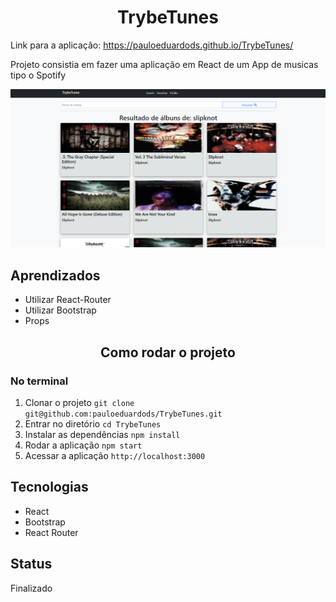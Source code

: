 <h1 align="center">TrybeTunes</h1>

Link para a aplicação: https://pauloeduardods.github.io/TrybeTunes/

Projeto consistia em fazer uma aplicação em React de um App de musicas tipo o Spotify

<img src="./TrybeTunes.png"/>


## Aprendizados
 * Utilizar React-Router
 * Utilizar Bootstrap
 * Props

<h2 align="center">Como rodar o projeto</h2>

### No terminal
1. Clonar o projeto `git clone git@github.com:pauloeduardods/TrybeTunes.git`
2. Entrar no diretório `cd TrybeTunes`
3. Instalar as dependências `npm install`
4. Rodar a aplicação `npm start`
5. Acessar a aplicação `http://localhost:3000`


## Tecnologias
* React
* Bootstrap
* React Router

## Status

Finalizado
